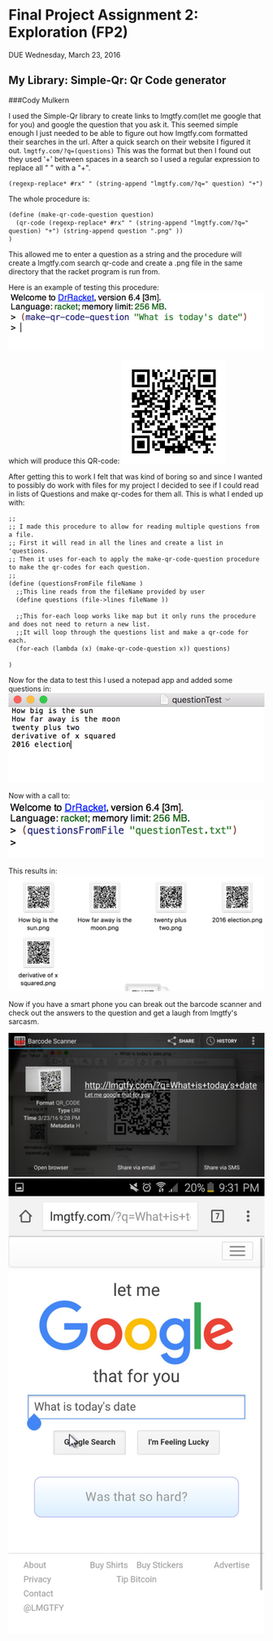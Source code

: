 # Final Project Assignment 2: Exploration (FP2)
DUE Wednesday, March 23, 2016

## My Library: 	Simple-Qr: Qr Code generator
###Cody Mulkern


I used the Simple-Qr library to create links to lmgtfy.com(let me google that for you) and google the question that you ask it. This seemed simple enough I just needed to be able to figure out how lmgtfy.com formatted their searches in the url. After a quick search on their website I figured it out. ``` lmgtfy.com/?q=(questions) ``` This was the format but then I found out they used '+' between spaces in a search so I used a regular expression to replace all " " with a "+". 
```racket
(regexp-replace* #rx" " (string-append "lmgtfy.com/?q=" question) "+")
```

The whole procedure is:
```racket
(define (make-qr-code-question question)
  (qr-code (regexp-replace* #rx" " (string-append "lmgtfy.com/?q=" question) "+") (string-append question ".png" ))
)
```
This allowed me to enter a question as a string and the procedure will create a lmgtfy.com search qr-code and create a .png file in the same directory that the racket program is run from.

Here is an example of testing this procedure:
![alt](https://raw.githubusercontent.com/Mulks/FP2/master/qr-code-test.png)

which will produce this QR-code:
![alt](https://raw.githubusercontent.com/Mulks/FP2/master/What%20is%20today's%20date.png)


After getting this to work I felt that was kind of boring so and since I wanted to possibly do work with files for my project I decided to see if I could read in lists of Questions and make qr-codes for them all. This is what I ended up with:
```racket
;;
;; I made this procedure to allow for reading multiple questions from a file.
;; First it will read in all the lines and create a list in 'questions.
;; Then it uses for-each to apply the make-qr-code-question procedure to make the qr-codes for each question.
;;
(define (questionsFromFile fileName )
  ;;This line reads from the fileName provided by user
  (define questions (file->lines fileName ))

  ;;This for-each loop works like map but it only runs the procedure and does not need to return a new list.
  ;;It will loop through the questions list and make a qr-code for each.
  (for-each (lambda (x) (make-qr-code-question x)) questions)
  
)
```
Now for the data to test this I used a notepad app and added some questions in:
![alt](https://raw.githubusercontent.com/Mulks/FP2/master/questionListTest.png)

Now with a call to:
![alt](https://raw.githubusercontent.com/Mulks/FP2/master/qr-codes-from-file.png)

This results in:
![alt](https://raw.githubusercontent.com/Mulks/FP2/master/qr-codes-made-from-file.png)

Now if you have a smart phone you can break out the barcode scanner and check out the answers to the question and get a laugh from lmgtfy's sarcasm.

![alt](https://raw.githubusercontent.com/Mulks/FP2/master/qr-on-barcode-scanner.jpg)
![alt](https://raw.githubusercontent.com/Mulks/FP2/master/lmgtfy-search.jpg)
